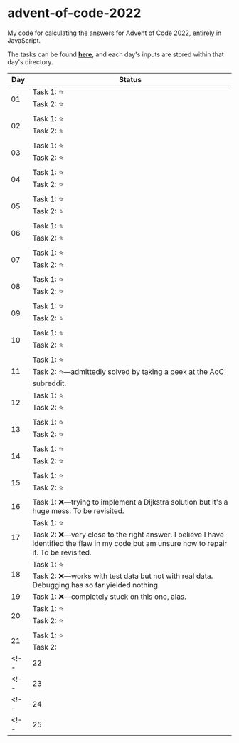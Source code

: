 # advent-of-code-2022

My code for calculating the answers for Advent of Code 2022, entirely in JavaScript.

The tasks can be found **[here](https://adventofcode.com/2022)**, and each day's inputs are stored within that day's directory.

| Day | Status |
|-|-|
|01|Task 1:&nbsp;⭐<br>Task 2:&nbsp;⭐|
|02|Task 1:&nbsp;⭐<br>Task 2:&nbsp;⭐|
|03|Task 1:&nbsp;⭐<br>Task 2:&nbsp;⭐|
|04|Task 1:&nbsp;⭐<br>Task 2:&nbsp;⭐|
|05|Task 1:&nbsp;⭐<br>Task 2:&nbsp;⭐|
|06|Task 1:&nbsp;⭐<br>Task 2:&nbsp;⭐|
|07|Task 1:&nbsp;⭐<br>Task 2:&nbsp;⭐|
|08|Task 1:&nbsp;⭐<br>Task 2:&nbsp;⭐|
|09|Task 1:&nbsp;⭐<br>Task 2:&nbsp;⭐|
|10|Task 1:&nbsp;⭐<br>Task 2:&nbsp;⭐|
|11|Task 1:&nbsp;⭐<br>Task 2:&nbsp;⭐&mdash;admittedly solved by taking a peek at the AoC subreddit.|
|12|Task 1:&nbsp;⭐<br>Task 2:&nbsp;⭐|
|13|Task 1:&nbsp;⭐<br>Task 2:&nbsp;⭐|
|14|Task 1:&nbsp;⭐<br>Task 2:&nbsp;⭐|
|15|Task 1:&nbsp;⭐<br>Task 2:&nbsp;⭐|
|16|Task 1:&nbsp;❌&mdash;trying to implement a Dijkstra solution but it's a huge mess. To be revisited.|
|17|Task 1:&nbsp;⭐<br>Task 2:&nbsp;❌&mdash;very close to the right answer. I believe I have identified the flaw in my code but am unsure how to repair it. To be revisited.|
|18|Task 1:&nbsp;⭐<br>Task 2:&nbsp;❌&mdash;works with test data but not with real data. Debugging has so far yielded nothing.|
|19|Task 1:&nbsp;❌&mdash;completely stuck on this one, alas.|
|20|Task 1:&nbsp;⭐<br>Task 2:&nbsp;⭐|
|21|Task 1:&nbsp;⭐<br>Task 2:&nbsp;|
<!-- |22|| -->
<!-- |23|| -->
<!-- |24|| -->
<!-- |25|| -->
